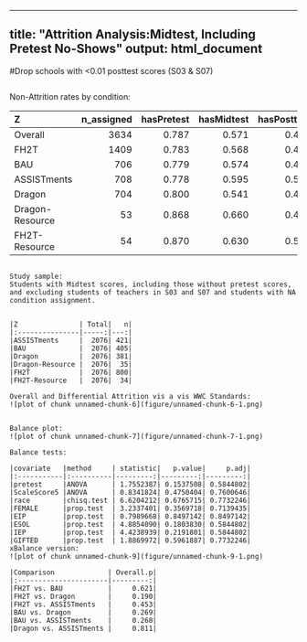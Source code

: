
---
title: "Attrition Analysis:Midtest, Including Pretest No-Shows"
output: html_document
---







#Drop schools with <0.01 posttest scores (S03 & S07)


```
````
Non-Attrition rates by condition:


|Z               | n_assigned| hasPretest| hasMidtest| hasPosttest| hasDelayed| hasStatetest|
|:---------------|----------:|----------:|----------:|-----------:|----------:|------------:|
|Overall         |       3634|      0.787|      0.571|       0.488|      0.343|        0.739|
|FH2T            |       1409|      0.783|      0.568|       0.493|      0.345|        0.739|
|BAU             |        706|      0.779|      0.574|       0.493|      0.333|        0.725|
|ASSISTments     |        708|      0.778|      0.595|       0.500|      0.357|        0.766|
|Dragon          |        704|      0.800|      0.541|       0.463|      0.310|        0.730|
|Dragon-Resource |         53|      0.868|      0.660|       0.434|      0.472|        0.736|
|FH2T-Resource   |         54|      0.870|      0.630|       0.537|      0.556|        0.685|

```

Study sample:
Students with Midtest scores, including those without pretest scores, and excluding students of teachers in S03 and S07 and students with NA condition assignment.


|Z               | Total|   n|
|:---------------|-----:|---:|
|ASSISTments     |  2076| 421|
|BAU             |  2076| 405|
|Dragon          |  2076| 381|
|Dragon-Resource |  2076|  35|
|FH2T            |  2076| 800|
|FH2T-Resource   |  2076|  34|

Overall and Differential Attrition vis a vis WWC Standards:
![plot of chunk unnamed-chunk-6](figure/unnamed-chunk-6-1.png)


Balance plot:
![plot of chunk unnamed-chunk-7](figure/unnamed-chunk-7-1.png)

Balance tests:

|covariate   |method     | statistic|   p.value|     p.adj|
|:-----------|:----------|---------:|---------:|---------:|
|pretest     |ANOVA      | 1.7552387| 0.1537508| 0.5844802|
|ScaleScore5 |ANOVA      | 0.8341824| 0.4750404| 0.7600646|
|race        |chisq.test | 6.6204212| 0.6765715| 0.7732246|
|FEMALE      |prop.test  | 3.2337401| 0.3569718| 0.7139435|
|EIP         |prop.test  | 0.7989668| 0.8497142| 0.8497142|
|ESOL        |prop.test  | 4.8854090| 0.1803830| 0.5844802|
|IEP         |prop.test  | 4.4238939| 0.2191801| 0.5844802|
|GIFTED      |prop.test  | 1.8869972| 0.5961887| 0.7732246|
xBalance version:
![plot of chunk unnamed-chunk-9](figure/unnamed-chunk-9-1.png)

|Comparison             | Overall.p|
|:----------------------|---------:|
|FH2T vs. BAU           |     0.621|
|FH2T vs. Dragon        |     0.190|
|FH2T vs. ASSISTments   |     0.453|
|BAU vs. Dragon         |     0.269|
|BAU vs. ASSISTments    |     0.268|
|Dragon vs. ASSISTments |     0.811|
